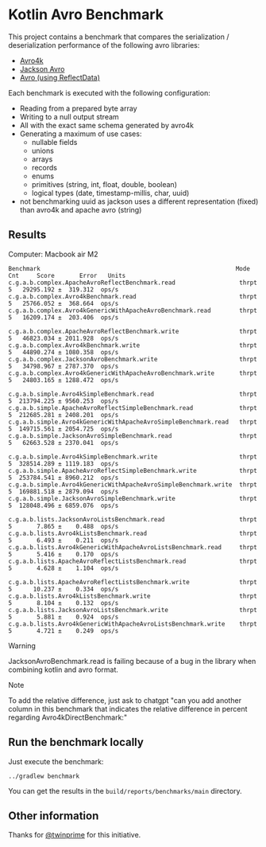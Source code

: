 # Kotlin Avro Benchmark

This project contains a benchmark that compares the serialization / deserialization performance of the following avro libraries:

- [Avro4k](https://github.com/avro-kotlin/avro4k/)
- [Jackson Avro](https://github.com/FasterXML/jackson-dataformats-binary/tree/master/avro)
- [Avro (using ReflectData)](https://avro.apache.org/)

Each benchmark is executed with the following configuration:
- Reading from a prepared byte array
- Writing to a null output stream
- All with the exact same schema generated by avro4k
- Generating a maximum of use cases:
  - nullable fields
  - unions
  - arrays
  - records
  - enums
  - primitives (string, int, float, double, boolean)
  - logical types (date, timestamp-millis, char, uuid)
- not benchmarking uuid as jackson uses a different representation (fixed) than avro4k and apache avro (string)

## Results

Computer: Macbook air M2

```
Benchmark                                                       Mode   Cnt     Score       Error   Units
c.g.a.b.complex.ApacheAvroReflectBenchmark.read                  thrpt    5   29295.192 ±  319.312  ops/s
c.g.a.b.complex.Avro4kBenchmark.read                             thrpt    5   25766.052 ±  368.664  ops/s
c.g.a.b.complex.Avro4kGenericWithApacheAvroBenchmark.read        thrpt    5   16209.174 ±  203.406  ops/s

c.g.a.b.complex.ApacheAvroReflectBenchmark.write                 thrpt    5   46823.034 ± 2011.928  ops/s
c.g.a.b.complex.Avro4kBenchmark.write                            thrpt    5   44890.274 ± 1080.358  ops/s
c.g.a.b.complex.JacksonAvroBenchmark.write                       thrpt    5   34798.967 ± 2787.370  ops/s
c.g.a.b.complex.Avro4kGenericWithApacheAvroBenchmark.write       thrpt    5   24803.165 ± 1288.472  ops/s

c.g.a.b.simple.Avro4kSimpleBenchmark.read                        thrpt    5  213794.225 ± 9560.253  ops/s
c.g.a.b.simple.ApacheAvroReflectSimpleBenchmark.read             thrpt    5  212685.281 ± 2408.201  ops/s
c.g.a.b.simple.Avro4kGenericWithApacheAvroSimpleBenchmark.read   thrpt    5  149715.561 ± 2054.725  ops/s
c.g.a.b.simple.JacksonAvroSimpleBenchmark.read                   thrpt    5   62663.528 ± 2370.041  ops/s

c.g.a.b.simple.Avro4kSimpleBenchmark.write                       thrpt    5  328514.289 ± 1119.183  ops/s
c.g.a.b.simple.ApacheAvroReflectSimpleBenchmark.write            thrpt    5  253784.541 ± 8960.212  ops/s
c.g.a.b.simple.Avro4kGenericWithApacheAvroSimpleBenchmark.write  thrpt    5  169881.518 ± 2879.094  ops/s
c.g.a.b.simple.JacksonAvroSimpleBenchmark.write                  thrpt    5  128048.496 ± 6859.076  ops/s

c.g.a.b.lists.JacksonAvroListsBenchmark.read                     thrpt    5       7.865 ±    0.488  ops/s
c.g.a.b.lists.Avro4kListsBenchmark.read                          thrpt    5       6.493 ±    0.211  ops/s
c.g.a.b.lists.Avro4kGenericWithApacheAvroListsBenchmark.read     thrpt    5       5.416 ±    0.170  ops/s
c.g.a.b.lists.ApacheAvroReflectListsBenchmark.read               thrpt    5       4.628 ±    1.104  ops/s

c.g.a.b.lists.ApacheAvroReflectListsBenchmark.write              thrpt    5      10.237 ±    0.334  ops/s
c.g.a.b.lists.Avro4kListsBenchmark.write                         thrpt    5       8.104 ±    0.132  ops/s
c.g.a.b.lists.JacksonAvroListsBenchmark.write                    thrpt    5       5.881 ±    0.924  ops/s
c.g.a.b.lists.Avro4kGenericWithApacheAvroListsBenchmark.write    thrpt    5       4.721 ±    0.249  ops/s

```

> [!WARNING]
> JacksonAvroBenchmark.read is failing because of a bug in the library when combining kotlin and avro format.

> [!NOTE]
> To add the relative difference, just ask to chatgpt "can you add another column in this benchmark that indicates the relative difference in percent regarding
> Avro4kDirectBenchmark:"

## Run the benchmark locally

Just execute the benchmark:

```shell
../gradlew benchmark
```

You can get the results in the `build/reports/benchmarks/main` directory.

## Other information

Thanks for [@twinprime](https://github.com/twinprime) for this initiative.
